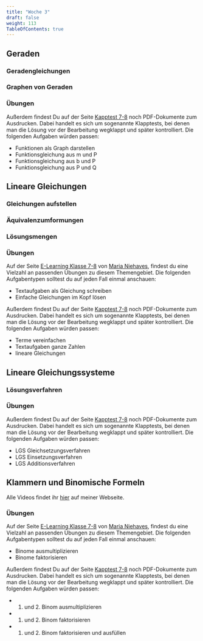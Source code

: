 ```yaml
---
title: "Woche 3"
draft: false
weight: 113
TableOfContents: true
---
```

## Geraden

### Geradengleichungen



### Graphen von Geraden


### Übungen
Außerdem findest Du auf der Seite [Kapptest 7-8](https://www.zum.de/Faecher/freiarb/niehaves/klapp/klaptest.htm) noch PDF-Dokumente zum Ausdrucken. Dabei handelt es sich um sogenannte Klapptests, bei denen man die Lösung vor der Bearbeitung wegklappt und später kontrolliert. Die folgenden Aufgaben würden passen:

 - Funktionen als Graph darstellen
 - Funktionsgleichung aus m und P
 - Funktionsgleichung aus b und P
 - Funktionsgleichung aus P und Q

## Lineare Gleichungen

### Gleichungen aufstellen

### Äquivalenzumformungen

### Lösungsmengen

### Übungen
Auf der Seite [E-Learning Klasse 7-8](https://www.zum.de/Faecher/freiarb/niehaves/Hotpotatoes/Klasse%207/klasse7hotpot.htm) von [Maria Niehaves](https://www.zum.de/Faecher/freiarb/niehaves/), findest du eine Vielzahl an passenden Übungen zu diesem Themengebiet. Die folgenden Aufgabentypen solltest du auf jeden Fall einmal anschauen:

- Textaufgaben als Gleichung schreiben
- Einfache Gleichungen im Kopf lösen


Außerdem findest Du auf der Seite [Kapptest 7-8](https://www.zum.de/Faecher/freiarb/niehaves/klapp/klaptest.htm) noch PDF-Dokumente zum Ausdrucken. Dabei handelt es sich um sogenannte Klapptests, bei denen man die Lösung vor der Bearbeitung wegklappt und später kontrolliert. Die folgenden Aufgaben würden passen:

 - Terme vereinfachen
 - Textaufgaben ganze Zahlen
 - lineare Gleichungen 

## Lineare Gleichungssysteme

### Lösungsverfahren


### Übungen
Außerdem findest Du auf der Seite [Kapptest 7-8](https://www.zum.de/Faecher/freiarb/niehaves/klapp/klaptest.htm) noch PDF-Dokumente zum Ausdrucken. Dabei handelt es sich um sogenannte Klapptests, bei denen man die Lösung vor der Bearbeitung wegklappt und später kontrolliert. Die folgenden Aufgaben würden passen:

 - LGS Gleichsetzungsverfahren
 - LGS Einsetzungsverfahren
 - LGS Additionsverfahren

## Klammern und Binomische Formeln

Alle Videos findet ihr [hier](http://maxkuelshammer.de/mathe8/binome/) auf meiner Webseite.



### Übungen
Auf der Seite [E-Learning Klasse 7-8](https://www.zum.de/Faecher/freiarb/niehaves/Hotpotatoes/Klasse%207/klasse7hotpot.htm) von [Maria Niehaves](https://www.zum.de/Faecher/freiarb/niehaves/), findest du eine Vielzahl an passenden Übungen zu diesem Themengebiet. Die folgenden Aufgabentypen solltest du auf jeden Fall einmal anschauen:

- Binome ausmultiplizieren
- Binome faktorisieren


Außerdem findest Du auf der Seite [Kapptest 7-8](https://www.zum.de/Faecher/freiarb/niehaves/klapp/klaptest.htm) noch PDF-Dokumente zum Ausdrucken. Dabei handelt es sich um sogenannte Klapptests, bei denen man die Lösung vor der Bearbeitung wegklappt und später kontrolliert. Die folgenden Aufgaben würden passen:

 - 1. und 2. Binom ausmultiplizieren
 - 1. und 2. Binom faktorisieren
 - 1. und 2. Binom faktorisieren und ausfüllen 